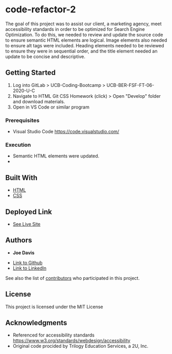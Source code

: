 # code-refactor-2

The goal of this project was to assist our client, a marketing agency, meet accessibility standards in order to be optimized for Search Engine Optimization.  To do this, we needed to review and update the source code to ensure semantic HTML elements are logical.  Image elements also needed to ensure alt tags were included. Heading elements needed to be reviewed to ensure they were in sequential order, and the title element needed an update to be concise and descriptive.

## Getting Started

1. Log into GitLab > UCB-Coding-Bootcamp > UCB-BER-FSF-FT-06-2020-U-C
2. Navigate to HTML Git CSS Homework (click) > Open "Develop" folder and download materials.
3. Open in VS Code or similar program

### Prerequisites

* Visual Studio Code https://code.visualstudio.com/

### Execution

* Semantic HTML elements were updated.
* 


## Built With

* [HTML](https://developer.mozilla.org/en-US/docs/Web/HTML)
* [CSS](https://developer.mozilla.org/en-US/docs/Web/CSS)

## Deployed Link

* [See Live Site](#)


## Authors

* **Joe Davis** 

- [Link to Github](https://github.com/jdavis3333)
- [Link to LinkedIn](https://www.linkedin.com/in/joe-davis-a8380232/)

See also the list of [contributors](https://github.com/your/project/contributors) who participated in this project.

## License

This project is licensed under the MIT License 

## Acknowledgments

* Referenced for accessibility standards https://www.w3.org/standards/webdesign/accessibility
* Original code procided by Trilogy Education Services, a 2U, Inc.
